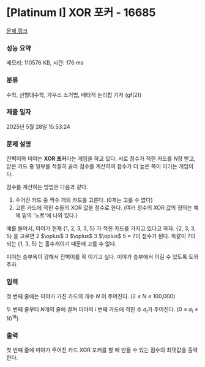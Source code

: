 # [Platinum I] XOR 포커 - 16685 

[문제 링크](https://www.acmicpc.net/problem/16685) 

### 성능 요약

메모리: 110576 KB, 시간: 176 ms

### 분류

수학, 선형대수학, 가우스 소거법, 배타적 논리합 기저 (gf(2))

### 제출 일자

2025년 5월 28일 15:53:24

### 문제 설명

<p>진벽이와 미야는 <strong>XOR 포커</strong>라는 게임을 하고 있다. 서로 정수가 적힌 카드를 <em>N</em>장 받고, 받은 카드 중 일부를 적절히 골라 점수를 계산하여 점수가 더 높은 쪽이 이기는 게임이다.</p>

<p>점수를 계산하는 방법은 다음과 같다.</p>

<ol>
	<li>주어진 카드 중 짝수 개의 카드를 고른다. (0개는 고를 수 없다)</li>
	<li>고른 카드에 적힌 수들의 XOR 값을 점수로 한다. (여러 정수의 XOR 값의 정의는 예제 밑의 '노트'에 나와 있다.)</li>
</ol>

<p>예를 들어서, 미야가 현재 {1, 2, 3, 3, 5} 가 적힌 카드를 가지고 있다고 하자. {2, 3, 3, 5} 을 고르면 2 $\oplus$ 3 $\oplus$ 3 $\oplus$ 5 = 7이 점수가 된다. 똑같이 7이 되는 {1, 3, 5} 는 홀수개이기 때문에 고를 수 없다.</p>

<p>미야는 승부욕이 강해서 진벽이를 꼭 이기고 싶다. 미야가 승부에서 이길 수 있도록 도와주자.</p>

### 입력 

 <p>첫 번째 줄에는 미야가 가진 카드의 개수 <em>N</em> 이 주어진다. (2 ≤ <em>N</em> ≤ 100,000)</p>

<p>두 번째 줄부터 <em>N</em>개의 줄에 걸쳐 미야의 <em>i </em>번째 카드에 적힌 수 <em>a<sub>i</sub></em>가 주어진다. (0 ≤ <em>a<sub>i</sub></em> ≤ 10<sup>18</sup>)</p>

### 출력 

 <p>첫 번째 줄에 미야가 주어진 카드 XOR 포커를 할 때 만들 수 있는 점수의 최댓값을 출력한다.</p>

